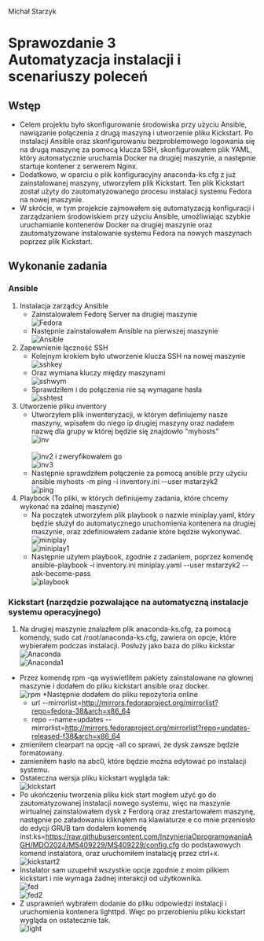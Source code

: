 Michał Starzyk
# Sprawozdanie 3 <br> Automatyzacja instalacji i scenariuszy poleceń
## Wstęp
   * Celem projektu było skonfigurowanie środowiska przy użyciu Ansible, nawiązanie połączenia z drugą maszyną i utworzenie pliku Kickstart. Po instalacji Ansible oraz skonfigurowaniu bezproblemowego logowania się na drugą maszynę za pomocą klucza SSH, skonfigurowałem plik YAML, który automatycznie uruchamia Docker na drugiej maszynie, a następnie startuje kontener z serwerem Nginx.
   *  Dodatkowo, w oparciu o plik konfiguracyjny anaconda-ks.cfg z już zainstalowanej maszyny, utworzyłem plik Kickstart. Ten plik Kickstart został użyty do zautomatyzowanego procesu instalacji systemu Fedora na nowej maszynie.
   *  W skrócie, w tym projekcie zajmowałem się automatyzacją konfiguracji i zarządzaniem środowiskiem przy użyciu Ansible, umożliwiając szybkie uruchamianie kontenerów Docker na drugiej maszynie oraz zautomatyzowane instalowanie systemu Fedora na nowych maszynach poprzez plik Kickstart.

## Wykonanie zadania
### Ansible
1. Instalacja zarządcy Ansible
   * Zainstalowałem Fedorę Server na drugiej maszynie 
<br> ![Fedora](Fedora.png) <br> 
   - Następnie zainstalowałem Ansible na pierwszej maszynie
 <br> ![Ansible](Ansible.png)
2. Zapewnienie łączność SSH
   * Kolejnym krokiem było utworzenie klucza SSH na nowej maszynie 
<br> ![sshkey](sshkey.png)
   * Oraz wymiana kluczy między maszynami 
<br> ![sshwym](sshwym.png)
   * Sprawdziłem i do połączenia nie są wymagane hasła
 <br> ![sshtest](sshtest.png)
3. Utworzenie pliku inventory 
   * Utworzyłem plik inwenteryzacji, w którym definiujemy nasze maszyny, wpisałem do niego ip drugiej maszyny oraz nadałem nazwę dla grupy w której będzie się znajdowło "myhosts" 
<br> ![inv]( inv.png) <br> 
<br> ![inv2]( inv2.png)
i zweryfikowałem go
 <br> ![inv3](inv3.png)
   * Następnie sprawdziłem połączenie za pomocą ansible przy użyciu ansible myhosts -m ping -i inventory.ini --user mstarzyk2
<br> ![ping](ping.png)
4. Playbook (To pliki, w których definiujemy zadania, które chcemy wykonać na zdalnej maszynie)
   * Na początek utworzyłem plik playbook o nazwie miniplay.yaml, który będzie służył do automatycznego uruchomienia kontenera na drugiej maszynie, oraz zdefiniowałem zadanie które będzie wykonywać.
 <br> ![miniplay]( miniplay.png)
<br> ![miniplay1]( miniplay1.png)
   * Następnie użyłem playbook, zgodnie z zadaniem, poprzez komendę ansible-playbook -i inventory.ini miniplay.yaml --user mstarzyk2 --ask-become-pass
<br> ![playbook]( playbook.png)

  ### Kickstart (narzędzie pozwalające na automatyczną instalacje systemu operacyjnego)
1.	Na drugiej maszynie znalazłem plik anaconda-ks.cfg, za pomocą komendy, sudo cat /root/anaconda-ks.cfg, zawiera on opcje, które wybierałem podczas instalacji. Posłuży jako baza do pliku kickstar
 <br> ![Anaconda](Anaconda.png)
<br> ![Anaconda1](Anaconda1.png)
   * Przez komendę rpm -qa wyświetliłem pakiety zainstalowane na głownej maszynie i dodałem do pliku kickstart ansible oraz docker.
<br> ![rpm](rpm.png)
   *Następnie dodałem do pliku repozytoria online 
     * url --mirrorlist=http://mirrors.fedoraproject.org/mirrorlist?repo=fedora-38&arch=x86_64
     * repo --name=updates --mirrorlist=http://mirrors.fedoraproject.org/mirrorlist?repo=updates-released-f38&arch=x86_64
   * zmieniłem clearpart na opcję -all co sprawi, że dysk zawsze będzie formatowany.
   * zamieniłem hasło na abc0, które będzie można edytować po instalacji systemu.
   * Ostateczna wersja pliku kickstart wygląda tak:
 <br> ![kickstart](kickstart.png)
   * Po ukończeniu tworzenia pliku kick start mogłem użyć go do zautomatyzowanej instalacji nowego systemu, więc na maszynie wirtualnej zainstalowałem dysk z Ferdorą oraz zrestartowałem maszynę, następnie po załadowaniu kliknąłem na klawiaturze e co mnie przeniosło do edycji GRUB tam dodałem komendę inst.ks=https://raw.githubusercontent.com/InzynieriaOprogramowaniaAGH/MDO2024/MS409229/MS409229/config.cfg do podstawowych komend instalatora, oraz uruchomiłem instalację przez ctrl+x.
<br> ![kickstart2](kickstart2.png)
   * Instalator sam uzupełnił wszystkie opcje zgodnie z moim plikiem kickstart i nie wymaga żadnej interakcji od użytkownika.
 <br> ![fed](fed.png)
<br> ![fed2](fed2.png)
* Z usprawnień wybrałem dodanie do pliku odpowiedzi instalacji i uruchomienia kontenera lighttpd. Więc po przerobieniu pliku kickstart wygląda on ostatecznie tak.
<br> ![light](light.png)

